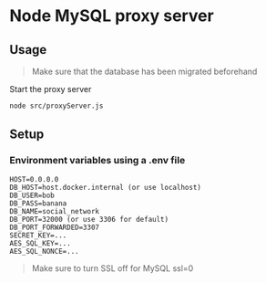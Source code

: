 # Node MySQL proxy server

## Usage

> Make sure that the database has been migrated beforehand

Start the proxy server
```bash
node src/proxyServer.js
```

## Setup

### Environment variables using a .env file

```
HOST=0.0.0.0
DB_HOST=host.docker.internal (or use localhost)
DB_USER=bob
DB_PASS=banana
DB_NAME=social_network
DB_PORT=32000 (or use 3306 for default)
DB_PORT_FORWARDED=3307
SECRET_KEY=...
AES_SQL_KEY=...
AES_SQL_NONCE=...
```

> Make sure to turn SSL off for MySQL ssl=0
